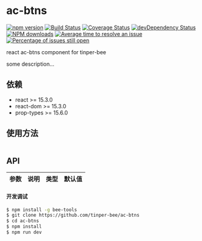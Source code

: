 # ac-btns

[![npm version](https://img.shields.io/npm/v/ac-btns.svg)](https://www.npmjs.com/package/ac-btns)
[![Build Status](https://img.shields.io/travis/tinper-bee/ac-btns/master.svg)](https://travis-ci.org/tinper-bee/ac-btns)
[![Coverage Status](https://coveralls.io/repos/github/tinper-bee/ac-btns/badge.svg?branch=master)](https://coveralls.io/github/tinper-bee/ac-btns?branch=master)
[![devDependency Status](https://img.shields.io/david/dev/tinper-bee/ac-btns.svg)](https://david-dm.org/tinper-bee/ac-btns#info=devDependencies)
[![NPM downloads](http://img.shields.io/npm/dm/ac-btns.svg?style=flat)](https://npmjs.org/package/ac-btns)
[![Average time to resolve an issue](http://isitmaintained.com/badge/resolution/tinper-bee/ac-btns.svg)](http://isitmaintained.com/project/tinper-bee/ac-btns "Average time to resolve an issue")
[![Percentage of issues still open](http://isitmaintained.com/badge/open/tinper-bee/ac-btns.svg)](http://isitmaintained.com/project/tinper-bee/ac-btns "Percentage of issues still open")


react ac-btns component for tinper-bee

some description...

## 依赖

- react >= 15.3.0
- react-dom >= 15.3.0
- prop-types >= 15.6.0

## 使用方法

```js

```



## API

|参数|说明|类型|默认值|
|:--|:---:|:--:|---:|

#### 开发调试

```sh
$ npm install -g bee-tools
$ git clone https://github.com/tinper-bee/ac-btns
$ cd ac-btns
$ npm install
$ npm run dev
```
